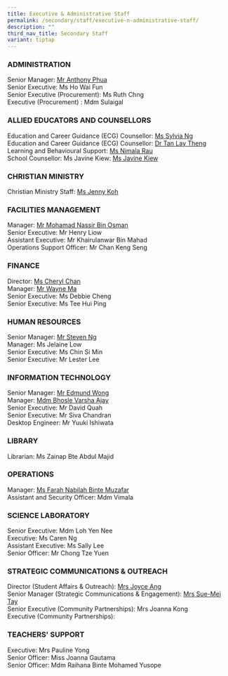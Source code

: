```yaml
---
title: Executive & Administrative Staff
permalink: /secondary/staff/executive-n-administrative-staff/
description: ""
third_nav_title: Secondary Staff
variant: tiptap
---
```

<h3><strong>ADMINISTRATION</strong></h3>
<p>Senior Manager: <a href="mailto:Anthony_Phua@schools.gov.sg" rel="noopener noreferrer nofollow" target="_blank">Mr Anthony Phua</a> 
<br>Senior Executive: Ms Ho Wai Fun
<br>Senior&nbsp;Executive (Procurement): Ms Ruth Chng
<br>Executive (Procurement) : Mdm Sulaigal</p>
<h3><strong>ALLIED EDUCATORS AND COUNSELLORS</strong></h3>
<p>Education and Career Guidance (ECG) Counsellor:&nbsp;<a href="mailto:sylvia_ng_pik_san@schools.gov.sg" rel="noopener noreferrer nofollow" target="_blank">Ms Sylvia Ng</a> 
<br>Education and Career Guidance (ECG) Counsellor:&nbsp;<a href="mailto:tan_lay_theng@schools.gov.sg" rel="noopener noreferrer nofollow" target="_blank">Dr Tan Lay Theng</a> 
<br>Learning and Behavioural Support:&nbsp;<a href="mailto:Nimala_Mokhna_Rau@schools.gov.sg" rel="noopener noreferrer nofollow" target="_blank">Ms Nimala Rau</a> 
<br>School Counsellor: Ms Javine Kiew: <a href="mailto:Javine_Kiew@schools.gov.sg" rel="noopener nofollow" target="_blank">Ms Javine Kiew</a>
</p>
<h3><strong>CHRISTIAN MINISTRY</strong></h3>
<p>Christian Ministry Staff:&nbsp;<a href="mailto:jenny_koh@mgs.sch.edu.sg" rel="noopener noreferrer nofollow" target="_blank">Ms Jenny Koh</a>
</p>
<h3><strong>FACILITIES MANAGEMENT</strong></h3>
<p>Manager: <a href="mailto:mohd_nassir_osman@schools.gov.sg" rel="noopener noreferrer nofollow" target="_blank">Mr Mohamad Nassir Bin Osman</a> 
<br>Senior Executive: Mr Henry Liow
<br>Assistant Executive: Mr Khairulanwar Bin Mahad
<br>Operations Support Officer: Mr Chan Keng Seng</p>
<h3><strong>FINANCE</strong></h3>
<p>Director:&nbsp;<a href="mailto:cheryl_chan_hp@schools.gov.sg" rel="noopener noreferrer nofollow" target="_blank">Ms Cheryl Chan</a> 
<br>Manager: <a href="mailto:wayne_ma@schools.gov.sg" rel="noopener noreferrer nofollow" target="_blank">Mr Wayne Ma</a> 
<br>Senior Executive: Ms Debbie Cheng
<br>Senior Executive: Ms Tee Hui Ping</p>
<h3><strong>HUMAN RESOURCES</strong></h3>
<p>Senior Manager: <a href="mailto:Steven_Ng_A@schools.gov.sg" rel="noopener noreferrer nofollow" target="_blank">Mr Steven Ng</a>
<br>Manager: Ms Jelaine Low
<br>Senior Executive: Ms Chin Si Min
<br>Senior&nbsp;Executive: Mr Lester Lee
<br>
</p>
<h3><strong>INFORMATION TECHNOLOGY</strong></h3>
<p>Senior Manager: <a href="mailto:edmund_wong@schools.gov.sg" rel="noopener noreferrer nofollow" target="_blank">Mr Edmund Wong</a>
<br>Manager: <a href="varsha_ajay_bhosle@schools.gov.sg" rel="noopener nofollow" target="_blank">Mdm Bhosle Varsha Ajay</a> 
<br>Senior Executive: Mr David Quah
<br>Senior&nbsp;Executive: Mr Siva Chandran
<br>Desktop Engineer:&nbsp;Mr Yuuki Ishiwata</p>
<h3><strong>LIBRARY</strong></h3>
<p>Librarian: Ms Zainap Bte Abdul Majid</p>
<h3><strong>OPERATIONS</strong></h3>
<p>Manager: <a href="mailto:Farah_Nabilah@schools.gov.sg" rel="noopener noreferrer nofollow" target="_blank">Ms Farah Nabilah Binte Muzafar</a> 
<br>Assistant and Security Officer: Mdm Vimala</p>
<h3><strong>SCIENCE LABORATORY</strong></h3>
<p>Senior Executive: Mdm Loh Yen Nee
<br>Executive: Ms Caren Ng
<br>Assistant Executive:&nbsp;Ms Sally Lee
<br>Senior Officer: Mr Chong Tze Yuen</p>
<h3><strong>STRATEGIC COMMUNICATIONS &amp; OUTREACH</strong></h3>
<p>Director (Student Affairs &amp; Outreach):&nbsp;<a href="mailto:joyce_ang_a@schools.gov.sg" rel="noopener noreferrer nofollow" target="_blank">Mrs Joyce Ang</a> 
<br>Senior Manager (Strategic Communications &amp; Engagement):&nbsp;<a href="mailto:tay_sue-mei@schools.gov.sg" rel="noopener noreferrer nofollow" target="_blank">Mrs Sue-Mei Tay</a> 
<br>Senior Executive (Community Partnerships): Mrs Joanna Kong
<br>Executive (Community Partnerships):</p>
<h3><strong>TEACHERS' SUPPORT</strong></h3>
<p>Executive: Mrs Pauline Yong
<br>Senior&nbsp;Officer: Miss Joanna Gautama
<br>Senior&nbsp;Officer:&nbsp;Mdm Raihana Binte Mohamed Yusope</p>
<p></p>
<p></p>